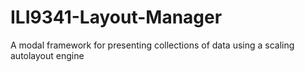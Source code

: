 # ILI9341-Layout-Manager
A modal framework for presenting collections of data using a scaling autolayout engine
